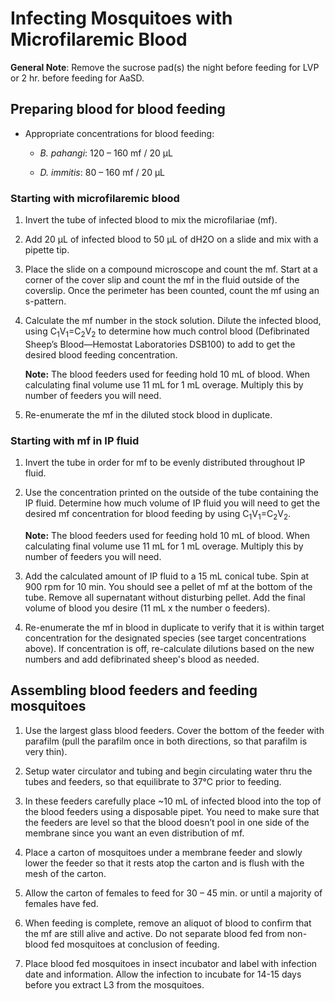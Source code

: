 # Infecting Mosquitoes with Microfilaremic Blood

**General Note**: Remove the sucrose pad(s) the night before feeding for LVP or 2 hr. before feeding for AaSD.

## Preparing blood for blood feeding
- Appropriate concentrations for blood feeding:

  - *B. pahangi*: 120 – 160 mf / 20 µL

  - *D. immitis*: 80 – 160 mf / 20 µL

### Starting with microfilaremic blood

1. Invert the tube of infected blood to mix the microfilariae (mf).  

2. Add 20 µL of infected blood to 50 µL of dH2O on a slide and mix with a pipette tip.

3. Place the slide on a compound microscope and count the mf. Start at a corner of the cover slip and count the mf in the fluid outside of the coverslip. Once the perimeter has been counted, count the mf using an s-pattern.

4. Calculate the mf number in the stock solution. Dilute the infected blood, using C<sub>1</sub>V<sub>1</sub>=C<sub>2</sub>V<sub>2</sub> to determine how much control blood (Defibrinated Sheep’s Blood—Hemostat Laboratories DSB100) to add to get the desired blood feeding concentration.

    **Note:** The blood feeders used for feeding hold 10 mL of blood. When calculating final volume use 11 mL for 1 mL overage. Multiply this by number of feeders you will need.

5. Re-enumerate the mf in the diluted stock blood in duplicate.  

###  Starting with mf in IP fluid

1. Invert the tube in order for mf to be evenly distributed throughout IP fluid.

2. Use the concentration printed on the outside of the tube containing the IP fluid. Determine how much volume of IP fluid you will need to get the desired mf concentration for blood feeding by using C<sub>1</sub>V<sub>1</sub>=C<sub>2</sub>V<sub>2</sub>.

    **Note:**  The blood feeders used for feeding hold 10 mL of blood. When calculating final volume use 11 mL for 1 mL overage. Multiply this by number of feeders you will need.

3. Add the calculated amount of IP fluid to a 15 mL conical tube. Spin at 900 rpm for 10 min. You should see a pellet of mf at the bottom of the tube. Remove all supernatant without disturbing pellet. Add the final volume of blood you desire (11 mL x the number o feeders).

4. Re-enumerate the mf in blood in duplicate to verify that it is within target concentration for the designated species (see target concentrations above). If concentration is off, re-calculate dilutions based on the new numbers and add defibrinated sheep's blood as needed.

## Assembling blood feeders and feeding mosquitoes

1. Use the largest glass blood feeders. Cover the bottom of the feeder with parafilm (pull the parafilm once in both directions, so that parafilm is very thin).

2. Setup water circulator and tubing and begin circulating water thru the tubes and feeders, so that equilibrate to 37°C prior to feeding.
 
3. In these feeders carefully place ~10 mL of infected blood into the top of the blood feeders using a disposable pipet. You need to make sure that the feeders are level so that the blood doesn’t pool in one side of the membrane since you want an even distribution of mf.

4. Place a carton of mosquitoes under a membrane feeder and slowly lower the feeder so that it rests atop the carton and is flush with the mesh of the carton.

5. Allow the carton of females to feed for 30 – 45 min. or until a majority of females have fed.

6. When feeding is complete, remove an aliquot of blood to confirm that the mf are still alive and active. Do not separate blood fed from non-blood fed mosquitoes at conclusion of feeding.

7. Place blood fed mosquitoes in insect incubator and label with infection date and information. Allow the infection to incubate for 14-15 days before you extract L3 from the mosquitoes.  
